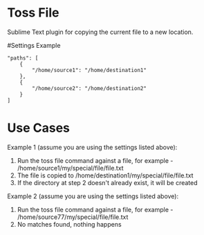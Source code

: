# Toss File
Sublime Text plugin for copying the current file to a new location.


#Settings Example
```
"paths": [
    {
        "/home/source1": "/home/destination1"
    },
    {
        "/home/source2": "/home/destination2"
    }
]
```

# Use Cases
Example 1 (assume you are using the settings listed above):

1. Run the toss file command against a file, for example - /home/source1/my/special/file/file.txt
2. The file is copied to /home/destination1/my/special/file/file.txt
3. If the directory at step 2 doesn't already exist, it will be created

Example 2 (assume you are using the settings listed above):

1. Run the toss file command against a file, for example - /home/source77/my/special/file/file.txt
2. No matches found, nothing happens
